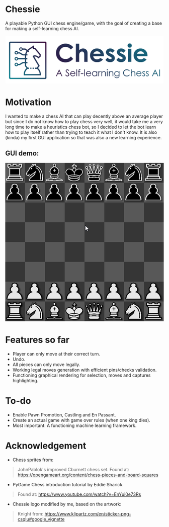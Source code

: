 # Chessie
A playable Python GUI chess engine/game, with the goal of creating a base for making a self-learning chess AI.

![Banner](sprites/icons/chessie_banner.jpg?raw=true "Chessie.")

# Motivation
I wanted to make a chess AI that can play decently above an average player but since I do not know how to play chess very well, it would take me a very long time to make a heuristics chess bot, so I decided to let the bot learn how to play itself rather than trying to teach it what I don't know.
It is also (kinda) my first GUI application so that was also a new learning experience.

## GUI demo:
![](misc/demo_1.gif)

# Features so far
* Player can only move at their correct turn.
* Undo.
* All pieces can only move legally.
* Working legal moves generation with efficient pins/checks validation.
* Functioning graphical rendering for selection, moves and captures highlighting.

# To-do
* Enable Pawn Promotion, Castling and En Passant.
* Create an actual game with game over rules (when one king dies).
* Most important: A functioning machine learning framework.

# Acknowledgement
* Chess sprites from: 
> JohnPablok's improved Cburnett chess set.
> Found at: https://opengameart.org/content/chess-pieces-and-board-squares

* PyGame Chess introduction tutorial by Eddie Sharick.
> Found at: https://www.youtube.com/watch?v=EnYui0e73Rs

* Chessie logo modified by me, based on the artwork:
> Knight from: https://www.klipartz.com/en/sticker-png-csqlu#google_vignette

